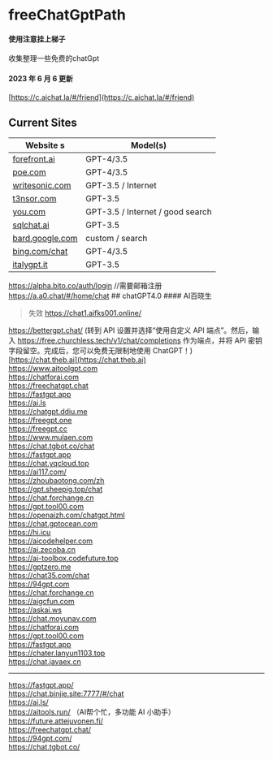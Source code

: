 # freeChatGptPath<br />
#### 使用注意挂上梯子
收集整理一些免费的chatGpt <br />
#### 2023 年 6 月 6 更新<br />

[https://c.aichat.la/#/friend](https://c.aichat.la/#/friend)<br />
## Current Sites <a name="current-sites"></a>

| Website s                                        | Model(s)                         |
| ------------------------------------------------ | -------------------------------- |
| [forefront.ai](https://chat.forefront.ai)        | GPT-4/3.5                        |
| [poe.com](https://poe.com)                       | GPT-4/3.5                        |
| [writesonic.com](https://writesonic.com)         | GPT-3.5 / Internet               |
| [t3nsor.com](https://t3nsor.com)                 | GPT-3.5                          |
| [you.com](https://you.com)                       | GPT-3.5 / Internet / good search |
| [sqlchat.ai](https://sqlchat.ai)                 | GPT-3.5                          |
| [bard.google.com](https://bard.google.com)       | custom / search                  |
| [bing.com/chat](https://bing.com/chat)           | GPT-4/3.5                        |
| [italygpt.it](https://italygpt.it)               | GPT-3.5                          |
https://alpha.bito.co/auth/login //需要邮箱注册
https://a.a0.chat/#/home/chat ## chatGPT4.0 #### AI百晓生<br />

>失效 https://chat1.aifks001.online/ <br />


https://bettergpt.chat/  (转到 API 设置并选择“使用自定义 API 端点”。然后，输入 https://free.churchless.tech/v1/chat/completions 作为端点，并将 API 密钥字段留空。完成后，您可以免费无限制地使用 ChatGPT！)<br />
[https://chat.theb.ai](https://chat.theb.ai)<br />
https://www.aitoolgpt.com<br />
https://chatforai.com<br />
https://freechatgpt.chat<br />
https://fastgpt.app<br />
https://ai.ls<br />
https://chatgpt.ddiu.me<br />
https://freegpt.one<br />
https://freegpt.cc<br />
https://www.mulaen.com<br />
https://chat.tgbot.co/chat<br />
https://fastgpt.app<br />
https://chat.yqcloud.top<br />
https://ai117.com/<br />
https://zhoubaotong.com/zh<br />
https://gpt.sheepig.top/chat<br />
https://chat.forchange.cn<br />
https://gpt.tool00.com<br />
https://openaizh.com/chatgpt.html<br />
https://chat.gptocean.com<br />
https://hi.icu<br />
https://aicodehelper.com<br />
https://ai.zecoba.cn<br />
https://ai-toolbox.codefuture.top<br />
https://gptzero.me<br />
https://chat35.com/chat<br />
https://94gpt.com<br />
https://chat.forchange.cn<br />
https://aigcfun.com<br />
https://askai.ws<br />
https://chat.moyunav.com<br />
https://chatforai.com<br />
https://gpt.tool00.com<br />
https://fastgpt.app<br />
https://chater.lanyun1103.top<br />
https://chat.javaex.cn<br />
*****
https://fastgpt.app/<br />
https://chat.binjie.site:7777/#/chat<br />
https://ai.ls/<br />
https://aitools.run/ （AI帮个忙，多功能 AI 小助手）<br />
https://future.attejuvonen.fi/<br />
https://freechatgpt.chat/<br />
https://94gpt.com/<br />
https://chat.tgbot.co/<br />
